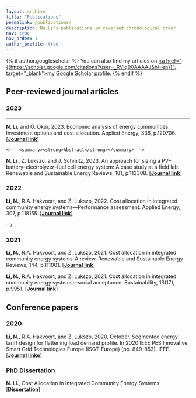 ```yaml
---
layout: archive
title: "Publications"
permalink: /publications/
description: Na Li's publications in reversed chronological order.
nav: true
nav_order: 1
author_profile: true
---
```


{% if author.googlescholar %}
  You can also find my articles on <u><a href="{{https://scholar.google.com/citations?user=_RViq90AAAAJ&hl=en}}", target="_blank">my Google Scholar profile</a>.</u>
{% endif %}

## Peer-reviewed journal articles

### 2023
---

**N. Li**, and Ö. Okur, 2023. Economic analysis of energy communities: Investment options and cost allocation. Applied Energy, 336, p.120706. [[**Journal link**]](https://www.sciencedirect.com/science/article/pii/S0306261923000703) 
  <!-- <details> -->
    <!-- <summary><strong>Abstract</strong></summary> -->
<!-- Energy communities play an important role in the energy transition to future clean and sustainable energy. The economic feasibility of an energy community is largely affected by its investment options: either a third party or households themselves can invest in distributed energy resources. Another common problem for energy communities is cost allocation among local community members to ensure cost recovery. For these reasons, in this paper, an economic feasibility analysis for energy communities with two investment options is conducted: third party investment and self-investment, while also taking into account various cost allocation methods. An optimization model is developed to solve the optimal operation of the energy community with both investment options. The results indicate that it is economically feasible for a third party to invest in an energy community with the right energy prices and payback time. In this case, the third party makes the highest profits when the payback time is 15 years, which is around 50% percent of its total investment cost. In addition, it is possible for the third party to have multiple cost allocation methods within the same energy community. On the other hand, local community members benefit the most from a joint investment, despite the high initial investment costs. The energy costs of each household are largely affected by the payback time and cost allocation methods. These variations are the largest when payback time is 25 years, which is also the system lifetime. Overall, this study provides insights both for third parties and households to make decisions on investment options and cost allocation. -->
  <!-- </details> --> 

 **N. Li** , Z. Lukszo, and J. Schmitz, 2023. An approach for sizing a PV–battery–electrolyzer–fuel cell energy system: A case study at a field lab. Renewable and Sustainable Energy Reviews, 181, p.113308. [[**Journal link**]](https://www.sciencedirect.com/science/article/pii/S1364032123001648) 
    <!-- <details> -->
    <!-- <summary><strong>Abstract</strong></summary> -->
  <!-- Hydrogen is becoming increasingly popular as a clean, secure, and affordable energy source for the future. This study develops an approach for designing a PV–battery–electrolyzer–fuel cell energy system that utilizes hydrogen as a long-term storage medium and battery as a short-term storage medium. The system is designed to supply load demand primarily through direct electricity generation in the summer, and indirect electricity generation through hydrogen in the winter. The sizing of system components is based on the direct electricity and indirect hydrogen demand, with a key input parameter being the load sizing factor, which determines the extent to which hydrogen is used to meet seasonal imbalance. Technical and financial indicators are used to assess the performance of the designed system. Simulation results indicate that the energy system can effectively balance the seasonal variation of renewable generation and load demand with the use of hydrogen. Additionally, guidelines for achieving self-sufficiency and system sustainability for providing enough power in the following years are provided to determine the appropriate component size. The sensitivity analysis indicates that the energy system can achieve self-sufficiency and system sustainability with a proper load sizing factor from a technical perspective. From an economic perspective, the levelized cost of energy is relatively high because of the high costs of hydrogen-related components at this moment. However, it has great economic potential for future self-sufficient energy systems with the maturity of hydrogen technologies. -->
  <!-- </details> --> 

### 2022
  **Li, N.**, R.A. Hakvoort, and Z. Lukszo, 2022. Cost allocation in integrated community energy systems—Performance assessment. Applied Energy, 307, p.118155. [[**Journal link**]](https://www.sciencedirect.com/science/article/pii/S030626192101429X) 
    <!-- <details> -->
    <!-- <summary><strong>Abstract</strong></summary> -->
  <!-- Integrated community energy systems (ICESs) are a modern development of local energy systems by integrating distributed energy resources and local communities. Cost allocation is one of the key issues affecting the success of ICESs. Costs should be allocated to those who cause them, and benefits to those who make the investments. A well-designed cost allocation approach will therefore contribute to a successful implementation and sustainable development of ICESs. This paper presents a general framework for designing cost allocation schemes in ICESs. Various cost allocation methods are proposed to compute the energy bills for local community members in an ICES. In addition, the cost reflectiveness of different cost allocation methods has been computed based on a case study of an ICES to gain insights into how well the costs are allocated. Next to this, the same is also done for the cost predictability to investigate how the energy costs would change in the long term. The results showed that methods with a single energy charging component perform the best in terms of the two criteria. Our assessment can facilitate local community members in selecting a method that satisfies their requirements. Overall, this research contributes to a successful implementation of cost allocation in an ICES. -->
  <!-- </details> --> -->

### 2021
   **Li, N.**, R.A. Hakvoort, and Z. Lukszo, 2021. Cost allocation in integrated community energy systems-A review. Renewable and Sustainable Energy Reviews, 144, p.111001. [[**Journal link**]](https://www.sciencedirect.com/science/article/pii/S1364032121002914) 
    <!-- <details> -->
    <!-- <summary><strong>Abstract</strong></summary> -->
  <!-- Integrated community energy systems (ICESs) emerged in the reform of local energy systems during the energy transition. Cost allocation within an ICES is one of the key issues determining the success of ICESs. The costs should be allocated fairly among the members of a local energy community. However, not much research has been directed towards cost allocation in local energy systems. In this paper, firstly, we compare ICESs with large power systems in terms of their physical and cost structure. Secondly, learning from experience with electricity tariff design, we derive cost allocation approaches for ICESs. To this end, we summarize tariff design objectives, cost allocation procedures and the underlying regulatory principles for major tariffication approaches and discuss how these concepts may be applied to cost allocation in ICESs. Discussions on the lessons learned so far and application issues in ICESs are included in this paper. This review paper paves the way for application of fair cost allocation in ICESs by providing a systemic framework. -->
  <!-- </details> --> 

   **Li, N.**, R.A. Hakvoort, and Z. Lukszo, 2021. Cost allocation in integrated community energy systems—social acceptance. Sustainability, 13(17), p.9951. [[**Journal link**]](https://www.mdpi.com/2071-1050/13/17/9951)
    <!-- <details> -->
    <!-- <summary><strong>Abstract</strong></summary> -->
  <!-- Integrated community energy systems (ICESs) are a good representative of local energy systems by integrating local distributed energy resources and local communities. It is proposed that costs should be allocated in a socially acceptable manner since there is no regulation in ICESs. In this paper, social acceptance is conceptualized from the dimension of community acceptance considering procedural and distributive justice. A fair process increases the understanding and the acceptance of the cost allocation outcomes, and a fair outcome leads to the acceptance of the cost allocation procedure. This approach adopted the multi-criteria decision-making technique to evaluate social acceptance to select a cost allocation method that was socially acceptable to local community members. The results show that our approach is unique and useful when multiple decision-making groups have to decide together upon the cost allocation method. It is able to provide quantitative results and optimal decisions from a multi-group decision-making perspective. The methodology developed in this research can be applied to any local community energy system to select a cost allocation method. Furthermore, the obtained results can be used by decision-makers to support them in the decision-making process. Based on our approach, policy implications are also analyzed to support the success of cost allocation in ICESs. -->
  <!-- </details> --> 


## Conference papers
### 2020
   **Li, N.**, R.A. Hakvoort, and Z. Lukszo, 2020, October. Segmented energy tariff design for flattening load demand profile. In 2020 IEEE PES Innovative Smart Grid Technologies Europe (ISGT-Europe) (pp. 849-853). IEEE. [[**Journal linke**]](https://ieeexplore.ieee.org/abstract/document/9248774/)


### PhD Dissertation

**N. Li.**, Cost Allocation in Integrated Community Energy Systems [[**Dissertation**]](https://repository.tudelft.nl/islandora/object/uuid%3A18fc05b9-fdf4-4655-ab27-d60ce92401e1)